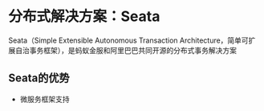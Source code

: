 # 分布式解决方案：Seata

Seata（Simple Extensible Autonomous Transaction Architecture，简单可扩展自治事务框架），是蚂蚁金服和阿里巴巴共同开源的分布式事务解决方案

## Seata的优势

- 微服务框架支持
